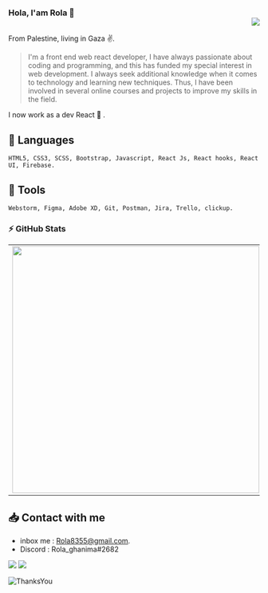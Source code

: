 ### Hola, I'am Rola 👋 <div align = 'right'>![](https://komarev.com/ghpvc/?username=rola-gh&color=yellow)</div>

From Palestine, living in Gaza :v:.

 >I'm a front end web react developer, I have always passionate about coding and programming, and this has funded my special interest in web development. I always seek additional knowledge when it comes to technology and learning new techniques. Thus, I have been involved in several online courses and projects to improve my skills in the field.

I now work as a dev React :muscle: .


## :round_pushpin: Languages
```
HTML5, CSS3, SCSS, Bootstrap, Javascript, React Js, React hooks, React UI, Firebase. 
```

## :round_pushpin: Tools 
```
Webstorm, Figma, Adobe XD, Git, Postman, Jira, Trello, clickup. 
```
<!-- <details>
 <summary><b> :zap: GitHub Stats
</b></summary></details> -->

### :zap: GitHub Stats
<center>
  <table>
    <tr>
        <td><img width="495px" align="left" src="https://github-readme-stats.vercel.app/api?username=rola-gh&show_icons=true&theme=radical&hide=html&layout=compact" /></td>
<!--         <td><img width="400px" align="left" src="https://github-readme-stats.vercel.app/api/top-langs/?username=rola-gh&hide=html&layout=compact&theme=tokyonight"/></td>  -->
    </tr>   
  </table>
</center>

## :inbox_tray: Contact with me
* inbox me : Rola8355@gmail.com. 
* Discord  : Rola_ghanima#2682

<!-- [<img src="https://img.shields.io/badge/Facebook-1877F2?style=for-the-badge&logo=facebook&logoColor=white" width="100px"/>](https://www.facebook.com/rola.ghanima)   -->
[<img src="https://img.shields.io/badge/Twitter-1DA1F2?style=for-the-badge&logo=twitter&logoColor=white" />](https://twitter.com/RolaGhanima) 
[<img src="https://img.shields.io/badge/LinkedIn-0077B5?style=for-the-badge&logo=linkedin&logoColor=white"  />](https://www.linkedin.com/in/rola-gh/)



![ThanksYou](https://img.shields.io/badge/🙏Thank_You_For_Spending_a_Moment_On_My_Profile-dodgerred.svg?style=for-the-badge)
